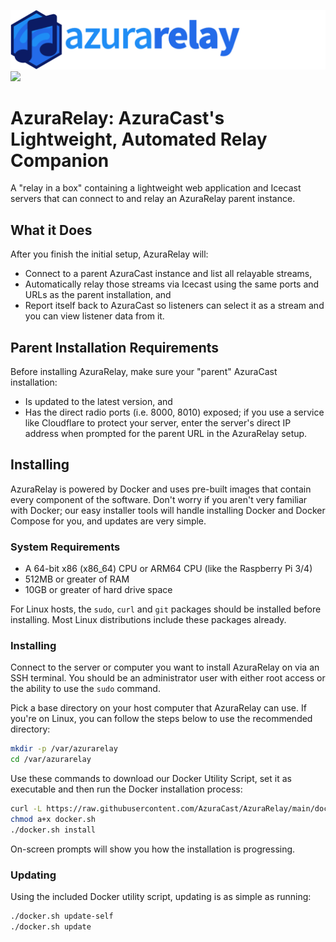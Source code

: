 ![](https://github.com/AzuraCast/AzuraRelay/raw/main/azurarelay.png)![](https://static.scarf.sh/a.png?x-pxid=7ff80422-80b2-4155-83f1-0d45a3b792b7)

# AzuraRelay: AzuraCast's Lightweight, Automated Relay Companion

A "relay in a box" containing a lightweight web application and Icecast servers that can connect to and relay an AzuraRelay parent instance.

## What it Does

After you finish the initial setup, AzuraRelay will:
 - Connect to a parent AzuraCast instance and list all relayable streams,
 - Automatically relay those streams via Icecast using the same ports and URLs as the parent installation, and
 - Report itself back to AzuraCast so listeners can select it as a stream and you can view listener data from it.

## Parent Installation Requirements

Before installing AzuraRelay, make sure your "parent" AzuraCast installation:

- Is updated to the latest version, and
- Has the direct radio ports (i.e. 8000, 8010) exposed; if you use a service like Cloudflare to protect your server, enter the server's direct IP address when prompted for the parent URL in the AzuraRelay setup.

## Installing

AzuraRelay is powered by Docker and uses pre-built images that contain every component of the software. Don't worry if you aren't very familiar with Docker; our easy installer tools will handle installing Docker and Docker Compose for you, and updates are very simple.

### System Requirements

- A 64-bit x86 (x86_64) CPU or ARM64 CPU (like the Raspberry Pi 3/4)
- 512MB or greater of RAM
- 10GB or greater of hard drive space

For Linux hosts, the `sudo`, `curl` and `git` packages should be installed before installing. Most Linux distributions include these packages already.

### Installing

Connect to the server or computer you want to install AzuraRelay on via an SSH terminal. You should be an administrator user with either root access or the ability to use the `sudo` command.

Pick a base directory on your host computer that AzuraRelay can use. If you're on Linux, you can follow the steps below to use the recommended directory:

```bash
mkdir -p /var/azurarelay
cd /var/azurarelay
```

Use these commands to download our Docker Utility Script, set it as executable and then run the Docker installation process:

```bash
curl -L https://raw.githubusercontent.com/AzuraCast/AzuraRelay/main/docker.sh > docker.sh
chmod a+x docker.sh
./docker.sh install
```

On-screen prompts will show you how the installation is progressing.

### Updating

Using the included Docker utility script, updating is as simple as running:

```bash
./docker.sh update-self
./docker.sh update
```

